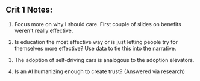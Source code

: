 ## Crit 1 Notes:

1. Focus more on why I should care. First couple of slides on benefits weren't really effective.

2. Is education the most effective way or is just letting people try for themselves more effective? Use data to tie this into the narrative.

3. The adoption of self-driving cars is analogous to the adoption elevators.

4. Is an AI humanizing enough to create trust? (Answered via research)
